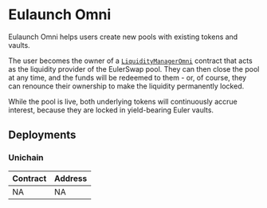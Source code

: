 # Eulaunch Omni

Eulaunch Omni helps users create new pools with existing tokens and vaults.

The user becomes the owner of a [`LiquidityManagerOmni`](./LiquidityManagerOmni.sol) contract that acts as the liquidity provider of the EulerSwap pool. They can then close the pool at any time, and the funds will be redeemed to them - or, of course, they can renounce their ownership to make the liquidity permanently locked.

While the pool is live, both underlying tokens will continuously accrue interest, because they are locked in yield-bearing Euler vaults.

## Deployments

### Unichain

| Contract | Address |
| -------- | ------- |
| NA       | NA      |
